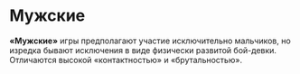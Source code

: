 # Мужские

**«Мужские»** игры предполагают участие исключительно мальчиков, но изредка бывают исключения
в виде физически развитой бой-девки. Отличаются высокой «контактностью» и «брутальностью».
